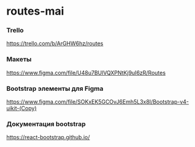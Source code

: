 # routes-mai

### Trello
https://trello.com/b/ArGHW6hz/routes

### Макеты
https://www.figma.com/file/U48u7BUlVQXPNtKj9uI6zR/Routes

### Bootstrap элементы для Figma
https://www.figma.com/file/SOKxEK5GCOvJ6Emh5L3x8I/Bootstrap-v4-uikit-(Copy)

### Документация bootstrap
https://react-bootstrap.github.io/